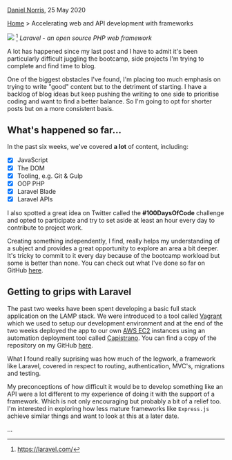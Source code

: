 [Daniel Norris](https://github.com/daniel-norris), 25 May 2020
 
[Home](./) > Accelerating web and API development with frameworks

![](https://camo.githubusercontent.com/c4b3056564d4d97f40afa08cffefa26c2a695316/68747470733a2f2f7265732e636c6f7564696e6172792e636f6d2f6474666276766b79702f696d6167652f75706c6f61642f76313536363333313337372f6c61726176656c2d6c6f676f6c6f636b75702d636d796b2d7265642e737667)
[^1] *Laravel - an open source PHP web framework*

A lot has happened since my last post and I have to admit it's been particularly difficult juggling the bootcamp, side projects I'm trying to complete and find time to blog. 

One of the biggest obstacles I've found, I'm placing too much emphasis on trying to write "good" content but to the detriment of starting. I have a backlog of blog ideas but keep pushing the writing to one side to prioritise coding and want to find a better balance. So I'm going to opt for shorter posts but on a more consistent basis. 

## What's happened so far... 

In the past six weeks, we've covered **a lot** of content, including: 

- [x]   JavaScript 
- [x]   The DOM
- [x]   Tooling, e.g. Git & Gulp 
- [x]   OOP PHP 
- [x]   Laravel Blade 
- [x]   Laravel APIs

I also spotted a great idea on Twitter called the **#100DaysOfCode** challenge and opted to participate and try to set aside at least an hour every day to contribute to project work. 

Creating something independently, I find, really helps my understanding of a subject and provides a great opportunity to explore an area a bit deeper. It's tricky to commit to it every day because of the bootcamp workload but some is better than none. You can check out what I've done so far on GitHub [here](https://github.com/daniel-norris/100-days-of-code/blob/master/log.md). 

## Getting to grips with Laravel    

The past two weeks have been spent developing a basic full stack application on the LAMP stack. We were introduced to a tool called [Vagrant](https://www.vagrantup.com/) which we used to setup our development environment and at the end of the two weeks deployed the app to our own [AWS EC2](https://aws.amazon.com/ec2/) instances using an automation deployment tool called [Capistrano](https://capistranorb.com/). You can find a copy of the repository on my GitHub [here](https://github.com/daniel-norris/laravel_setup). 

What I found really suprising was how much of the legwork, a framework like Laravel, covered in respect to routing, authentication, MVC's, migrations and testing. 

My preconceptions of how difficult it would be to develop something like an API were a lot different to my experience of doing it with the support of a framework. Which is not only encouraging but probably a bit of a relief too. I'm interested in exploring how less mature frameworks like `Express.js` achieve similar things and want to look at this at a later date. 

...



[^1]: https://laravel.com/

